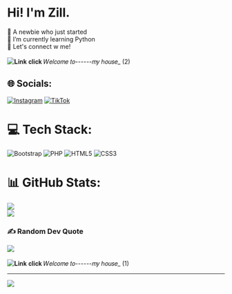 # Hi! I'm Zill.
🔭 A newbie who just started<br>🌱 I’m currently learning Python<br>💬 Let's connect w me!</br>
</br>
![𝐋𝐢𝐧𝐤 𝐜𝐥𝐢𝐜𝐤  _𝑊𝑒𝑙𝑐𝑜𝑚𝑒 𝑡𝑜------𝑚𝑦 ℎ𝑜𝑢𝑠𝑒__ (2)](https://github.com/user-attachments/assets/54d71bcb-83c2-44af-bb49-9b1cd12099bc)




## 🌐 Socials:
[![Instagram](https://img.shields.io/badge/Instagram-%23E4405F.svg?logo=Instagram&logoColor=white)](https://instagram.com/rakiell.s) [![TikTok](https://img.shields.io/badge/TikTok-%23000000.svg?logo=TikTok&logoColor=white)](https://tiktok.com/@scythies) 

# 💻 Tech Stack:
![Bootstrap](https://img.shields.io/badge/bootstrap-%238511FA.svg?style=for-the-badge&logo=bootstrap&logoColor=white) ![PHP](https://img.shields.io/badge/php-%23777BB4.svg?style=for-the-badge&logo=php&logoColor=white) ![HTML5](https://img.shields.io/badge/html5-%23E34F26.svg?style=for-the-badge&logo=html5&logoColor=white) ![CSS3](https://img.shields.io/badge/css3-%231572B6.svg?style=for-the-badge&logo=css3&logoColor=white)
# 📊 GitHub Stats:
![](https://github-readme-stats.vercel.app/api?username=Shilzyn&theme=dark&hide_border=false&include_all_commits=false&count_private=false)<br/>
![](https://github-readme-streak-stats.herokuapp.com/?user=Shilzyn&theme=dark&hide_border=false)<br/>
### ✍️ Random Dev Quote
![](https://quotes-github-readme.vercel.app/api?type=horizontal&theme=radical)</br>
</br>
![𝐋𝐢𝐧𝐤 𝐜𝐥𝐢𝐜𝐤  _𝑊𝑒𝑙𝑐𝑜𝑚𝑒 𝑡𝑜------𝑚𝑦 ℎ𝑜𝑢𝑠𝑒__ (1)](https://github.com/user-attachments/assets/94af2447-cbea-4ed8-8e6c-9a7c9971e663)

---
[![](https://visitcount.itsvg.in/api?id=Shilzyn&icon=9&color=4)](https://visitcount.itsvg.in)

<!-- Proudly created with GPRM ( https://gprm.itsvg.in ) -->
